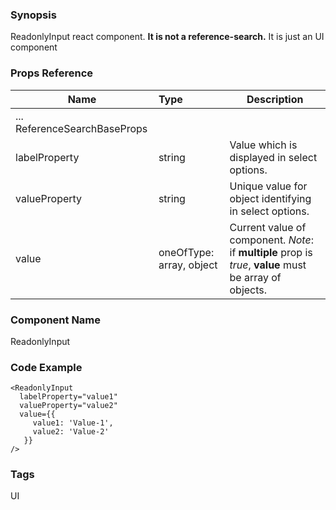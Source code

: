 ### Synopsis

ReadonlyInput react component. **It is not a reference-search.** It is just an UI component

### Props Reference

| Name                          | Type                  | Description                                                |
| ------------------------------|:----------------------| -----------------------------------------------------------|
| ... ReferenceSearchBaseProps | | |
| labelProperty | string | Value which is displayed in select options. |
| valueProperty | string | Unique value for object identifying in select options. |
| value | oneOfType: array, object | Current value of component. *Note*: if **multiple** prop is *true*, **value** must be array of objects. |

### Component Name

ReadonlyInput

### Code Example

```
<ReadonlyInput
  labelProperty="value1"
  valueProperty="value2"
  value={{
     value1: 'Value-1',
     value2: 'Value-2'
   }}
/>
```

### Tags

UI
